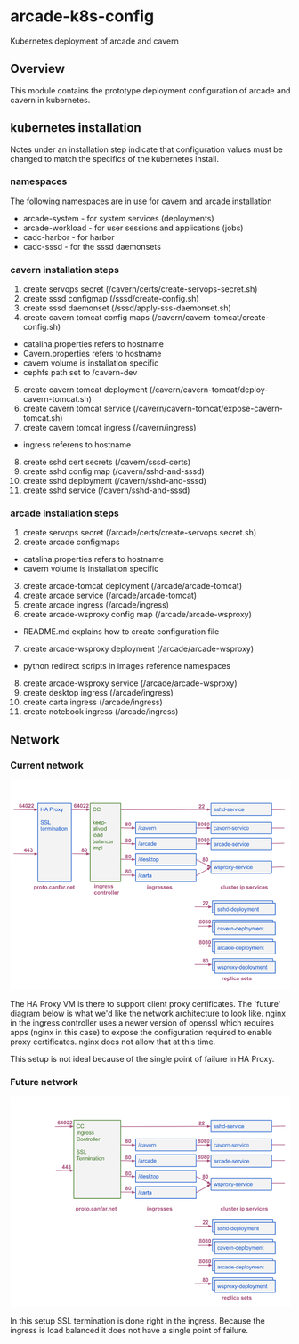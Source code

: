# arcade-k8s-config
Kubernetes deployment of arcade and cavern

## Overview
This module contains the prototype deployment configuration of arcade and cavern in kubernetes.

## kubernetes installation

Notes under an installation step indicate that configuration values must be changed to match the specifics of the kubernetes install.

### namespaces

The following namespaces are in use for cavern and arcade installation
   * arcade-system - for system services (deployments)
   * arcade-workload - for user sessions and applications (jobs)
   * cadc-harbor - for harbor
   * cadc-sssd - for the sssd daemonsets

### cavern installation steps

1. create servops secret (/cavern/certs/create-servops-secret.sh)
2. create sssd configmap (/sssd/create-config.sh)
3. create sssd daemonset (/sssd/apply-sss-daemonset.sh)
4. create cavern tomcat config maps (/cavern/cavern-tomcat/create-config.sh)
  - catalina.properties refers to hostname
  - Cavern.properties refers to hostname
  - cavern volume is installation specific
  - cephfs path set to /cavern-dev
5. create cavern tomcat deployment (/cavern/cavern-tomcat/deploy-cavern-tomcat.sh)
6. create cavern tomcat service (/cavern/cavern-tomcat/expose-cavern-tomcat.sh)
7. create cavern tomcat ingress (/cavern/ingress)
  - ingress referens to hostname
8. create sshd cert secrets (/cavern/sssd-certs)
9. create sshd config map (/cavern/sshd-and-sssd)
10. create sshd deployment (/cavern/sshd-and-sssd)
11. create sshd service (/cavern/sshd-and-sssd)

### arcade installation steps

1. create servops secret (/arcade/certs/create-servops.secret.sh)
2. create arcade configmaps
  - catalina.properties refers to hostname
  - cavern volume is installation specific
3. create arcade-tomcat deployment (/arcade/arcade-tomcat)
4. create arcade service (/arcade/arcade-tomcat)
5. create arcade ingress (/arcade/ingress)
6. create arcade-wsproxy config map (/arcade/arcade-wsproxy)
  - README.md explains how to create configuration file
7. create arcade-wsproxy deployment (/arcade/arcade-wsproxy)
  - python redirect scripts in images reference namespaces
8. create arcade-wsproxy service (/arcade/arcade-wsproxy)
9. create desktop ingress (/arcade/ingress)
10. create carta ingress (/arcade/ingress)
11. create notebook ingress (/arcade/ingress)

## Network

### Current network

![ARCADE-architecture-network-current](ARCADE-architecture-network-current.png)

The HA Proxy VM is there to support client proxy certificates.  The 'future' diagram below is what we'd like the network architecture to look like.  nginx in the ingress controller uses a newer version of openssl which requires apps (nginx in this case) to expose the configuration required to enable proxy certificates.  nginx does not allow that at this time.

This setup is not ideal because of the single point of failure in HA Proxy.

### Future network

![ARCADE-architecture-network-future](ARCADE-architecture-network-future.png)

In this setup SSL termination is done right in the ingress.  Because the ingress is load balanced it does not have a single point of failure.
